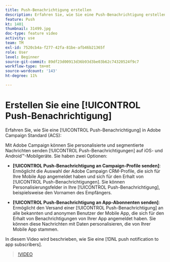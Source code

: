 ```yaml
---
title: Push-Benachrichtigung erstellen
description: Erfahren Sie, wie Sie eine Push-Benachrichtigung erstellen.
feature: Push
kt: 1401
thumbnail: 31499.jpg
doc-type: feature video
activity: use
team: TM
exl-id: 7520cb4a-f277-42fa-81be-afb46b21365f
role: User
level: Beginner
source-git-commit: 89df23d00913d36b93d3be03b62c74320524f9c7
workflow-type: tm+mt
source-wordcount: '143'
ht-degree: 11%

---
```


# Erstellen Sie eine [!UICONTROL Push-Benachrichtigung]

Erfahren Sie, wie Sie eine [!UICONTROL Push-Benachrichtigung] in Adobe Campaign Standard (ACS):

Mit Adobe Campaign können Sie personalisierte und segmentierte Nachrichten senden [!UICONTROL Push-Benachrichtigungen] auf iOS- und Android™-Mobilgeräte. Sie haben zwei Optionen:

* **[!UICONTROL Push-Benachrichtigung an Campaign-Profile senden]**: Ermöglicht die Auswahl der Adobe Campaign CRM-Profile, die sich für Ihre Mobile App angemeldet haben und sich für den Erhalt von [!UICONTROL Push-Benachrichtigungen]. Sie können Personalisierungsfelder in Ihre [!UICONTROL Push-Benachrichtigung], beispielsweise den Vornamen des Empfängers.

* **[!UICONTROL Push-Benachrichtigung an App-Abonnenten senden]**: Ermöglicht den Versand einer [!UICONTROL Push-Benachrichtigung] an alle bekannten und anonymen Benutzer der Mobile App, die sich für den Erhalt von Benachrichtigungen von Ihrer App angemeldet haben. Sie können diese Nachrichten mit Daten personalisieren, die von Ihrer Mobile App stammen.

In diesem Video wird beschrieben, wie Sie eine [!DNL push notification to app subscribers].

>[!VIDEO](https://video.tv.adobe.com/v/31499?quality=12&learn=on)
